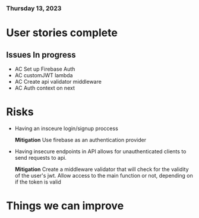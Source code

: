 ### Thursday 13, 2023

# User stories complete

## Issues In progress

- AC  Set up Firebase Auth 
- AC  customJWT lambda
- AC  Create api validator middleware
- AC  Auth context on next
 
# Risks

* Having an insceure login/signup proccess 
 
    **Mitigation** Use firebase as an authentication provider
    
* Having insecure endpoints in API allows for unauthenticated clients to send requests to api.
 
    **Mitigation** Create a middleware validator that will check for the validity of the user's jwt. Allow access to the main function or not, depending on 
    if the token is valid


# Things we can improve
